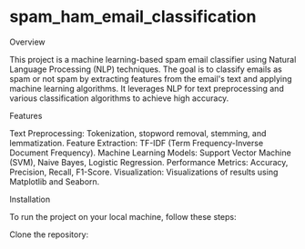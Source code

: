 # spam_ham_email_classification

Overview

This project is a machine learning-based spam email classifier using Natural Language Processing (NLP) techniques. The goal is to classify emails as spam or not spam by extracting features from the email's text and applying machine learning algorithms. It leverages NLP for text preprocessing and various classification algorithms to achieve high accuracy.

Features

Text Preprocessing: Tokenization, stopword removal, stemming, and lemmatization.
Feature Extraction: TF-IDF (Term Frequency-Inverse Document Frequency).
Machine Learning Models: Support Vector Machine (SVM), Naive Bayes, Logistic Regression.
Performance Metrics: Accuracy, Precision, Recall, F1-Score.
Visualization: Visualizations of results using Matplotlib and Seaborn.


Installation

To run the project on your local machine, follow these steps:

Clone the repository:


